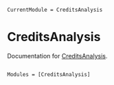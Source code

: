 ```@meta
CurrentModule = CreditsAnalysis
```

# CreditsAnalysis

Documentation for [CreditsAnalysis](https://github.com/ecoinfos/CreditsAnalysis.jl).

```@index
```

```@autodocs
Modules = [CreditsAnalysis]
```
